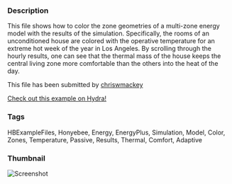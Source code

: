 ### Description 
This file shows how to color the zone geometries of a multi-zone energy model with the results of the simulation.
Specifically, the rooms of an unconditioned house are colored with the operative temperature for an extreme hot week of the year in Los Angeles.  By scrolling through the hourly results, one can see that the thermal mass of the house keeps the central living zone more comfortable than the others into the heat of the day.

This file has been submitted by [chriswmackey](https://github.com/chriswmackey)

[Check out this example on Hydra!](http://hydrashare.github.io/hydra/viewer?owner=chriswmackey&fork=hydra_2&id=Color_Zones_With_Energy_Model_Results)
### Tags 
HBExampleFiles, Honyebee, Energy, EnergyPlus, Simulation, Model, Color, Zones, Temperature, Passive, Results, Thermal, Comfort, Adaptive
### Thumbnail 
![Screenshot](https://raw.githubusercontent.com/chriswmackey/hydra/master/Color_Zones_With_Energy_Model_Results/thumbnail.png)

